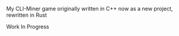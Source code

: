 My CLI-Miner game originally written in C++ now as a new project, rewritten in Rust

Work In Progress
